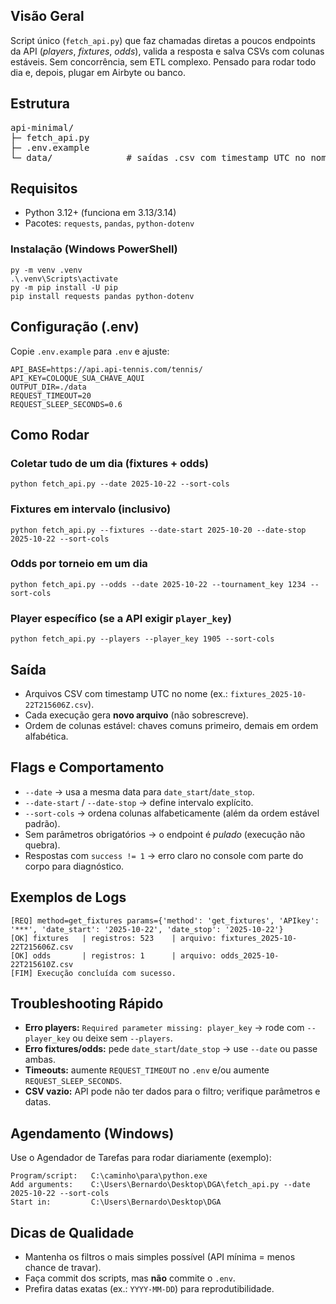 <h2>Visão Geral</h2>
<p>
Script único (<code>fetch_api.py</code>) que faz chamadas diretas a poucos endpoints da API 
(<em>players</em>, <em>fixtures</em>, <em>odds</em>), valida a resposta e salva CSVs com colunas estáveis.
Sem concorrência, sem ETL complexo. Pensado para rodar todo dia e, depois, plugar em Airbyte ou banco.
</p>

<h2>Estrutura</h2>
<pre>
api-minimal/
├─ fetch_api.py
├─ .env.example
└─ data/              # saídas .csv com timestamp UTC no nome
</pre>

<h2>Requisitos</h2>
<ul>
  <li>Python 3.12+ (funciona em 3.13/3.14)</li>
  <li>Pacotes: <code>requests</code>, <code>pandas</code>, <code>python-dotenv</code></li>
</ul>

<h3>Instalação (Windows PowerShell)</h3>
<pre><code>py -m venv .venv
.\.venv\Scripts\activate
py -m pip install -U pip
pip install requests pandas python-dotenv
</code></pre>

<h2>Configuração (.env)</h2>
<p>Copie <code>.env.example</code> para <code>.env</code> e ajuste:</p>
<pre><code>API_BASE=https://api.api-tennis.com/tennis/
API_KEY=COLOQUE_SUA_CHAVE_AQUI
OUTPUT_DIR=./data
REQUEST_TIMEOUT=20
REQUEST_SLEEP_SECONDS=0.6
</code></pre>

<h2>Como Rodar</h2>

<h3>Coletar tudo de um dia (fixtures + odds)</h3>
<pre><code>python fetch_api.py --date 2025-10-22 --sort-cols
</code></pre>

<h3>Fixtures em intervalo (inclusivo)</h3>
<pre><code>python fetch_api.py --fixtures --date-start 2025-10-20 --date-stop 2025-10-22 --sort-cols
</code></pre>

<h3>Odds por torneio em um dia</h3>
<pre><code>python fetch_api.py --odds --date 2025-10-22 --tournament_key 1234 --sort-cols
</code></pre>

<h3>Player específico (se a API exigir <code>player_key</code>)</h3>
<pre><code>python fetch_api.py --players --player_key 1905 --sort-cols
</code></pre>

<h2>Saída</h2>
<ul>
  <li>Arquivos CSV com timestamp UTC no nome (ex.: <code>fixtures_2025-10-22T215606Z.csv</code>).</li>
  <li>Cada execução gera <strong>novo arquivo</strong> (não sobrescreve).</li>
  <li>Ordem de colunas estável: chaves comuns primeiro, demais em ordem alfabética.</li>
</ul>

<h2>Flags e Comportamento</h2>
<ul>
  <li><code>--date</code> → usa a mesma data para <code>date_start</code>/<code>date_stop</code>.</li>
  <li><code>--date-start</code> / <code>--date-stop</code> → define intervalo explícito.</li>
  <li><code>--sort-cols</code> → ordena colunas alfabeticamente (além da ordem estável padrão).</li>
  <li>Sem parâmetros obrigatórios → o endpoint é <em>pulado</em> (execução não quebra).</li>
  <li>Respostas com <code>success != 1</code> → erro claro no console com parte do corpo para diagnóstico.</li>
</ul>

<h2>Exemplos de Logs</h2>
<pre><code>[REQ] method=get_fixtures params={'method': 'get_fixtures', 'APIkey': '***', 'date_start': '2025-10-22', 'date_stop': '2025-10-22'}
[OK] fixtures   | registros: 523    | arquivo: fixtures_2025-10-22T215606Z.csv
[OK] odds       | registros: 1      | arquivo: odds_2025-10-22T215610Z.csv
[FIM] Execução concluída com sucesso.
</code></pre>

<h2>Troubleshooting Rápido</h2>
<ul>
  <li><strong>Erro players:</strong> <code>Required parameter missing: player_key</code> → rode com <code>--player_key</code> ou deixe sem <code>--players</code>.</li>
  <li><strong>Erro fixtures/odds:</strong> pede <code>date_start</code>/<code>date_stop</code> → use <code>--date</code> ou passe ambas.</li>
  <li><strong>Timeouts:</strong> aumente <code>REQUEST_TIMEOUT</code> no <code>.env</code> e/ou aumente <code>REQUEST_SLEEP_SECONDS</code>.</li>
  <li><strong>CSV vazio:</strong> API pode não ter dados para o filtro; verifique parâmetros e datas.</li>
</ul>

<h2>Agendamento (Windows)</h2>
<p>Use o Agendador de Tarefas para rodar diariamente (exemplo):</p>
<pre><code>Program/script:   C:\caminho\para\python.exe
Add arguments:    C:\Users\Bernardo\Desktop\DGA\fetch_api.py --date 2025-10-22 --sort-cols
Start in:         C:\Users\Bernardo\Desktop\DGA
</code></pre>

<h2>Dicas de Qualidade</h2>
<ul>
  <li>Mantenha os filtros o mais simples possível (API mínima = menos chance de travar).</li>
  <li>Faça commit dos scripts, mas <strong>não</strong> commite o <code>.env</code>.</li>
  <li>Prefira datas exatas (ex.: <code>YYYY-MM-DD</code>) para reprodutibilidade.</li>
</ul>